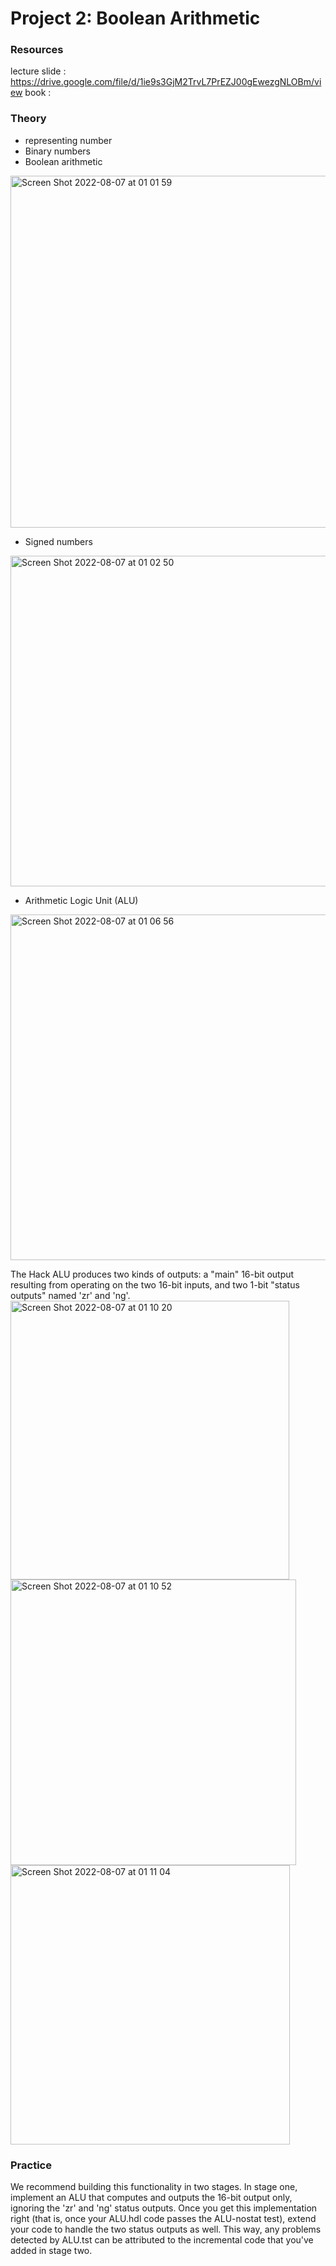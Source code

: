 # Project 2: Boolean Arithmetic

### Resources
lecture slide : https://drive.google.com/file/d/1ie9s3GjM2TrvL7PrEZJ00gEwezgNLOBm/view
book : 

### Theory
* representing number
* Binary numbers
* Boolean arithmetic
<img width="563" alt="Screen Shot 2022-08-07 at 01 01 59" src="https://user-images.githubusercontent.com/40763359/183268515-abb4e67d-c430-4357-a99f-b528eff2a8f7.png">

* Signed numbers
<img width="529" alt="Screen Shot 2022-08-07 at 01 02 50" src="https://user-images.githubusercontent.com/40763359/183268524-84b60a66-d3e5-4489-8267-aa3fbe4de0e4.png">

* Arithmetic Logic Unit (ALU)
<img width="553" alt="Screen Shot 2022-08-07 at 01 06 56" src="https://user-images.githubusercontent.com/40763359/183268584-8560eff2-afb3-4296-b584-f00b0beec450.png">


The Hack ALU produces two kinds of outputs: a "main" 16-bit output resulting from operating on the two 16-bit inputs,
and two 1-bit "status outputs" named 'zr' and 'ng'. 
<img width="446" alt="Screen Shot 2022-08-07 at 01 10 20" src="https://user-images.githubusercontent.com/40763359/183268694-874782a9-e983-423f-9f3f-a08093ceffc8.png">
<img width="457" alt="Screen Shot 2022-08-07 at 01 10 52" src="https://user-images.githubusercontent.com/40763359/183268695-95d46886-d157-458b-b2d5-2b3de405a223.png">
<img width="447" alt="Screen Shot 2022-08-07 at 01 11 04" src="https://user-images.githubusercontent.com/40763359/183268696-87eadac4-7d03-46dc-95b9-66bc7a29a3fc.png">

### Practice
We recommend building this functionality in two stages. 
In stage one, implement an ALU that computes and outputs the 16-bit output only, ignoring the 'zr' and 'ng' status outputs. 
Once you get this implementation right (that is, once your ALU.hdl code passes the ALU-nostat test), extend your code to handle 
the two status outputs as well. This way, any problems detected by ALU.tst can be attributed to the incremental code that you've added in stage two.

